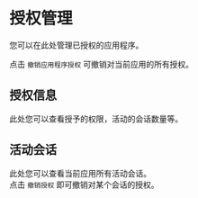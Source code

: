 # 授权管理

您可以在此处管理已授权的应用程序。

点击 `撤销应用程序授权` 可撤销对当前应用的所有授权。

## 授权信息

此处您可以查看授予的权限，活动的会话数量等。

## 活动会话

此处您可以查看当前应用所有活动会话。  
点击 `撤销授权` 即可撤销对某个会话的授权。
